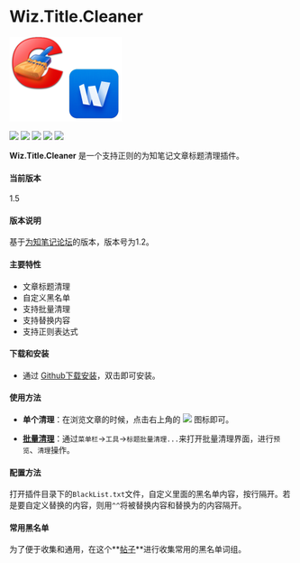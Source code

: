 ﻿# Wiz.Title.Cleaner

![](https://github.com/akof1314/Wiz.Title.Cleaner/raw/master/logo.png)

![](https://img.shields.io/github/stars/akof1314/Wiz.Title.Cleaner.svg) ![](https://img.shields.io/github/forks/akof1314/Wiz.Title.Cleaner.svg) ![](https://img.shields.io/github/tag/akof1314/Wiz.Title.Cleaner.svg) ![](https://img.shields.io/github/release/akof1314/Wiz.Title.Cleaner.svg) ![](https://img.shields.io/github/issues/akof1314/Wiz.Title.Cleaner.svg)

**Wiz.Title.Cleaner** 是一个支持正则的为知笔记文章标题清理插件。

#### 当前版本
1.5

#### 版本说明
基于[为知笔记论坛](http://bbs.wiz.cn/thread-6766-1-1.html)的版本，版本号为1.2。

#### 主要特性

- 文章标题清理
- 自定义黑名单
- 支持批量清理
- 支持替换内容
- 支持正则表达式

#### 下载和安装

- 通过 [Github下载安装](https://github.com/akof1314/Wiz.Title.Cleaner/releases)，双击即可安装。

#### 使用方法

- **单个清理**：在浏览文章的时候，点击右上角的 ![](https://github.com/akof1314/Wiz.Title.Cleaner/raw/master/TitleCleaner.ico) 图标即可。

- **[批量清理](https://github.com/akof1314/Wiz.Title.Cleaner/wiki/How-To-Batch-Clear "批量清理")**：通过`菜单栏`→`工具`→`标题批量清理...`来打开批量清理界面，进行`预览`、`清理`操作。

#### 配置方法

打开插件目录下的`BlackList.txt`文件，自定义里面的黑名单内容，按行隔开。若是要自定义替换的内容，则用`^^`将被替换内容和替换为的内容隔开。

#### 常用黑名单
为了便于收集和通用，在这个**[帖子](https://github.com/akof1314/Wiz.Title.Cleaner/issues/1 "帖子")**进行收集常用的黑名单词组。